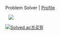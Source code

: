 Problem Solver | <a href="https://disco-colony-7af.notion.site/SeongHyeon-Cho-b1c02a22e08146828bd7f7f352eaac0a"> Profile </a>

<a href="https://www.instagram.com/study_willki/">
    <img 
        src="http://img.shields.io/badge/-study-FFFFFF?style=flat&logo=Instagram&link=https://www.instagram.com/study_willki/"
        style="height : auto; margin-left : 10px; margin-right : 10px;"/>
</a>

[![Solved.ac프로필](http://mazassumnida.wtf/api/v2/generate_badge?boj=st42597)](https://solved.ac/st42597)
